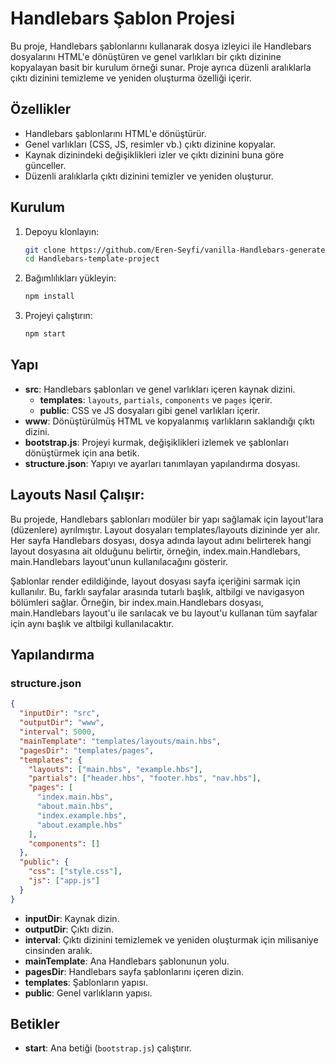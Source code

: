 # Handlebars Şablon Projesi

Bu proje, Handlebars şablonlarını kullanarak dosya izleyici ile Handlebars dosyalarını HTML'e dönüştüren ve genel varlıkları bir çıktı dizinine kopyalayan basit bir kurulum örneği sunar. Proje ayrıca düzenli aralıklarla çıktı dizinini temizleme ve yeniden oluşturma özelliği içerir.

## Özellikler

- Handlebars şablonlarını HTML'e dönüştürür.
- Genel varlıkları (CSS, JS, resimler vb.) çıktı dizinine kopyalar.
- Kaynak dizinindeki değişiklikleri izler ve çıktı dizinini buna göre günceller.
- Düzenli aralıklarla çıktı dizinini temizler ve yeniden oluşturur.

## Kurulum

1. Depoyu klonlayın:

   ```bash
   git clone https://github.com/Eren-Seyfi/vanilla-Handlebars-generate.git
   cd Handlebars-template-project
   ```

2. Bağımlılıkları yükleyin:

   ```bash
   npm install
   ```

3. Projeyi çalıştırın:

   ```bash
   npm start
   ```

## Yapı

- **src**: Handlebars şablonları ve genel varlıkları içeren kaynak dizini.
  - **templates**: `layouts`, `partials`, `components` ve `pages` içerir.
  - **public**: CSS ve JS dosyaları gibi genel varlıkları içerir.
- **www**: Dönüştürülmüş HTML ve kopyalanmış varlıkların saklandığı çıktı dizini.
- **bootstrap.js**: Projeyi kurmak, değişiklikleri izlemek ve şablonları dönüştürmek için ana betik.
- **structure.json**: Yapıyı ve ayarları tanımlayan yapılandırma dosyası.

## Layouts Nasıl Çalışır:

Bu projede, Handlebars şablonları modüler bir yapı sağlamak için layout'lara (düzenlere) ayrılmıştır. Layout dosyaları templates/layouts dizininde yer alır. Her sayfa Handlebars dosyası, dosya adında layout adını belirterek hangi layout dosyasına ait olduğunu belirtir, örneğin, index.main.Handlebars, main.Handlebars layout'unun kullanılacağını gösterir.

Şablonlar render edildiğinde, layout dosyası sayfa içeriğini sarmak için kullanılır. Bu, farklı sayfalar arasında tutarlı başlık, altbilgi ve navigasyon bölümleri sağlar. Örneğin, bir index.main.Handlebars dosyası, main.Handlebars layout'u ile sarılacak ve bu layout'u kullanan tüm sayfalar için aynı başlık ve altbilgi kullanılacaktır.

## Yapılandırma

### structure.json

```json
{
  "inputDir": "src",
  "outputDir": "www",
  "interval": 5000,
  "mainTemplate": "templates/layouts/main.hbs",
  "pagesDir": "templates/pages",
  "templates": {
    "layouts": ["main.hbs", "example.hbs"],
    "partials": ["header.hbs", "footer.hbs", "nav.hbs"],
    "pages": [
      "index.main.hbs",
      "about.main.hbs",
      "index.example.hbs",
      "about.example.hbs"
    ],
    "components": []
  },
  "public": {
    "css": ["style.css"],
    "js": ["app.js"]
  }
}
```

- **inputDir**: Kaynak dizin.
- **outputDir**: Çıktı dizin.
- **interval**: Çıktı dizinini temizlemek ve yeniden oluşturmak için milisaniye cinsinden aralık.
- **mainTemplate**: Ana Handlebars şablonunun yolu.
- **pagesDir**: Handlebars sayfa şablonlarını içeren dizin.
- **templates**: Şablonların yapısı.
- **public**: Genel varlıkların yapısı.

## Betikler

- **start**: Ana betiği (`bootstrap.js`) çalıştırır.
